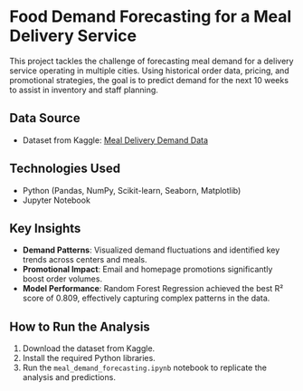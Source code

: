 # Food Demand Forecasting for a Meal Delivery Service

This project tackles the challenge of forecasting meal demand for a delivery 
service operating in multiple cities. Using historical order data, pricing, 
and promotional strategies, the goal is to predict demand for the next 10 weeks 
to assist in inventory and staff planning.

## Data Source
- Dataset from Kaggle: [Meal Delivery Demand Data](https://www.kaggle.com/datasets/kannanaikkal/food-demand-forecasting/data)

## Technologies Used
- Python (Pandas, NumPy, Scikit-learn, Seaborn, Matplotlib)
- Jupyter Notebook

## Key Insights
- **Demand Patterns**: Visualized demand fluctuations and identified key trends 
across centers and meals.
- **Promotional Impact**: Email and homepage promotions significantly boost order volumes.
- **Model Performance**: Random Forest Regression achieved the best R² 
score of 0.809, effectively capturing complex patterns in the data.

## How to Run the Analysis
1. Download the dataset from Kaggle.
2. Install the required Python libraries.
3. Run the `meal_demand_forecasting.ipynb` notebook to replicate the analysis and predictions.

